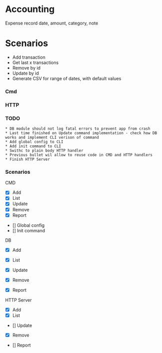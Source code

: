 # Accounting

Expense record
date, amount, category, note

# Scenarios

* Add transaction
* Get last x transactions
* Remove by id
* Update by id
* Generate CSV for range of dates, with default values

### Cmd

### HTTP

### TODO
    * DB module should not log fatal errors to prevent app from crash
    * Last time finished on Update command implementation - check how DB works and implement CLI verison of command
    * Add global config to CLI
    * Add init command to CLI
    * Swithc to plain body HTTP handler
    * Previous bullet wil allow to reuse code in CMD and HTTP handlers
    * Finish HTTP Server
    

### Scenarios
CMD
* [x] Add 
* [x] List
* [x] Update
* [x] Remove
* [x] Report
* [] Global config
* [] Init command

DB
* [x] Add 
* [x] List
* [x] Update
* [x] Remove
* [x] Report


HTTP Server
* [x] Add 
* [x] List
* [] Update
* [x] Remove
* [] Report
